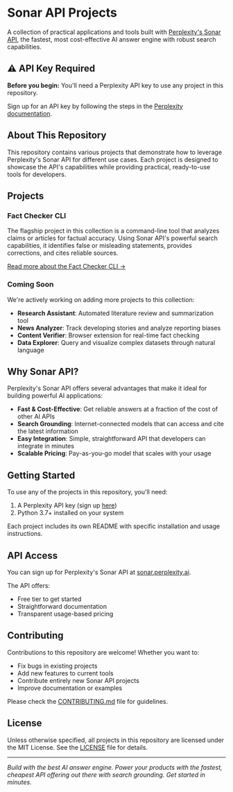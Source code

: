 # Sonar API Projects

A collection of practical applications and tools built with [Perplexity's Sonar API](https://sonar.perplexity.ai/), the fastest, most cost-effective AI answer engine with robust search capabilities.

## ⚠️ API Key Required

**Before you begin:** You'll need a Perplexity API key to use any project in this repository. 

Sign up for an API key by following the steps in the [Perplexity documentation](https://docs.perplexity.ai/guides/getting-started).

## About This Repository

This repository contains various projects that demonstrate how to leverage Perplexity's Sonar API for different use cases. Each project is designed to showcase the API's capabilities while providing practical, ready-to-use tools for developers.

## Projects

### Fact Checker CLI

The flagship project in this collection is a command-line tool that analyzes claims or articles for factual accuracy. Using Sonar API's powerful search capabilities, it identifies false or misleading statements, provides corrections, and cites reliable sources.

[Read more about the Fact Checker CLI →](./fact-checker/README.md)

### Coming Soon

We're actively working on adding more projects to this collection:

- **Research Assistant**: Automated literature review and summarization tool
- **News Analyzer**: Track developing stories and analyze reporting biases
- **Content Verifier**: Browser extension for real-time fact checking
- **Data Explorer**: Query and visualize complex datasets through natural language

## Why Sonar API?

Perplexity's Sonar API offers several advantages that make it ideal for building powerful AI applications:

- **Fast & Cost-Effective**: Get reliable answers at a fraction of the cost of other AI APIs
- **Search Grounding**: Internet-connected models that can access and cite the latest information
- **Easy Integration**: Simple, straightforward API that developers can integrate in minutes
- **Scalable Pricing**: Pay-as-you-go model that scales with your usage

## Getting Started

To use any of the projects in this repository, you'll need:

1. A Perplexity API key (sign up [here](https://docs.perplexity.ai/guides/getting-started))
3. Python 3.7+ installed on your system

Each project includes its own README with specific installation and usage instructions.

## API Access

You can sign up for Perplexity's Sonar API at [sonar.perplexity.ai](https://sonar.perplexity.ai/).

The API offers:
- Free tier to get started
- Straightforward documentation
- Transparent usage-based pricing

## Contributing

Contributions to this repository are welcome! Whether you want to:

- Fix bugs in existing projects
- Add new features to current tools
- Contribute entirely new Sonar API projects
- Improve documentation or examples

Please check the [CONTRIBUTING.md](./CONTRIBUTING.md) file for guidelines.

## License

Unless otherwise specified, all projects in this repository are licensed under the MIT License. See the [LICENSE](./LICENSE) file for details.

---

*Build with the best AI answer engine. Power your products with the fastest, cheapest API offering out there with search grounding. Get started in minutes.*
